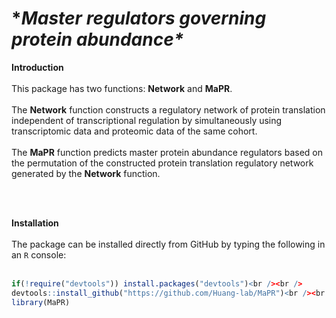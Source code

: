 # **Master regulators governing protein abundance\**


**Introduction**<br /><br />
This package has two functions: **Network** and **MaPR**.<br /><br />
The **Network** function constructs a regulatory network of protein translation independent of transcriptional regulation by simultaneously using transcriptomic data and proteomic data of the same cohort. <br /><br />
The **MaPR** function predicts master protein abundance regulators based on the permutation of the constructed protein translation regulatory network generated by the **Network** function.

<br /><br />

**Installation**<br /><br />
The package can be installed directly from GitHub by typing the following in an `R` console:<br /><br />
```R
if(!require("devtools")) install.packages("devtools")<br /><br />
devtools::install_github("https://github.com/Huang-lab/MaPR")<br /><br />
library(MaPR)
```
